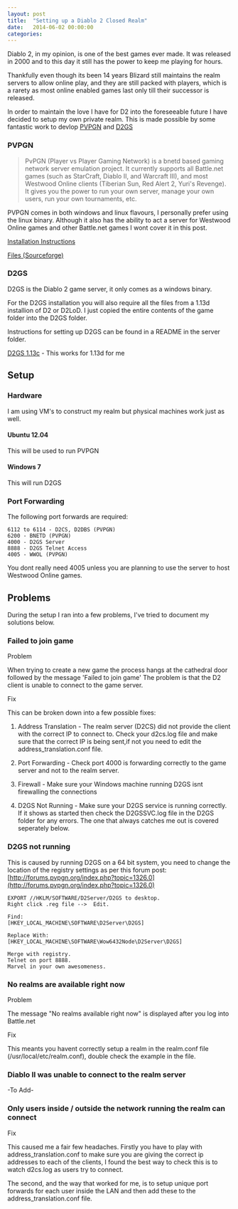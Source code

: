 ```yaml
---
layout: post
title:  "Setting up a Diablo 2 Closed Realm"
date:   2014-06-02 00:00:00
categories: 
---
```


Diablo 2, in my opinion, is one of the best games ever made. It was released in 2000 and to this day it still has the power to keep me playing for hours.

Thankfully even though its been 14 years Blizard still maintains the realm servers to allow online play, and they are still packed with players, which is a rarety as most online enabled games last only till their successor is released.

In order to maintain the love I have for D2 into the foreseeable future I have decided to setup my own private realm. This is made possible by some fantastic work to devlop [PVPGN](http://pvpgn.berlios.de/) and [D2GS](http://www.pvpgn.pl/d2gs/)

### PVPGN

>PvPGN (Player vs Player Gaming Network) is a bnetd based gaming network server emulation project. It currently supports all Battle.net games (such as StarCraft, Diablo II, and Warcraft III), and most Westwood Online clients (Tiberian Sun, Red Alert 2, Yuri's Revenge). It gives you the power to run your own server, manage your own users, run your own tournaments, etc.

PVPGN comes in both windows and linux flavours, I personally prefer using the linux binary. Although it also has the ability to act a server for Westwood Online games and other Battle.net games I wont cover it in this post.

[Installation Instructions](http://developer.berlios.de/docman/display_doc.php?docid=549&group_id=2291)

[Files (Sourceforge)](http://sourceforge.net/projects/pvpgn.berlios/files/?source=directory)

### D2GS
D2GS is the Diablo 2 game server, it only comes as a windows binary.

For the D2GS installation you will also require all the files from a 1.13d installion of D2 or D2LoD. I just copied the entire contents of the game folder into the D2GS folder.

Instructions for setting up D2GS can be found in a README in the server folder.

[D2GS 1.13c](http://www.pvpgn.pl/d2gs/version_113c/build_3) - This works for 1.13d for me

## Setup 

### Hardware

I am using VM's to construct my realm but physical machines work just as well.

#### Ubuntu 12.04
This will be used to run PVPGN

#### Windows 7
This will run D2GS

### Port Forwarding

The following port forwards are required:

```
6112 to 6114 - D2CS, D2DBS (PVPGN)
6200 - BNETD (PVPGN)
4000 - D2GS Server
8888 - D2GS Telnet Access
4005 - WWOL (PVPGN)
```

You dont really need 4005 unless you are planning to use the server to host Westwood Online games.

## Problems

During the setup I ran into a few problems, I've tried to document my solutions below.

### Failed to join game
Problem

When trying to create a new game the process hangs at the cathedral door followed by the message 'Failed to join game'
The problem is that the D2 client is unable to connect to the game server. 

Fix

This can be broken down into a few possible fixes:

1. Address Translation - The realm server (D2CS) did not provide the client with the correct IP to connect to. Check your d2cs.log file and make sure that the correct IP is being sent,if not you need to edit the address_translation.conf file.

2. Port Forwarding - Check port 4000 is forwarding correctly to the game server and not to the realm server.

3. Firewall - Make sure your Windows machine running D2GS isnt firewalling the connections

4. D2GS Not Running - Make sure your D2GS service is running correctly. If it shows as started then check the D2GSSVC.log file in the D2GS folder for any errors. The one that always catches me out is covered seperately below.

### D2GS not running
This is caused by running D2GS on a 64 bit system, you need to change the location of the registry settings as per this forum post: [http://forums.pvpgn.org/index.php?topic=1326.0](http://forums.pvpgn.org/index.php?topic=1326.0)

```
EXPORT //HKLM/SOFTWARE/D2Server/D2GS to desktop. 
Right click .reg file -->  Edit.

Find:
[HKEY_LOCAL_MACHINE\SOFTWARE\D2Server\D2GS]

Replace With:
[HKEY_LOCAL_MACHINE\SOFTWARE\Wow6432Node\D2Server\D2GS]

Merge with registry.
Telnet on port 8888.
Marvel in your own awesomeness.
```


### No realms are available right now
Problem

The message "No realms available right now" is displayed after you log into Battle.net

Fix

This meants you havent correctly setup a realm in the realm.conf file (/usr/local/etc/realm.conf), double check the example in the file.

### Diablo II was unable to connect to the realm server
-To Add-

### Only users inside / outside the network running the realm can connect
Fix

This caused me a fair few headaches. Firstly you have to play with address_translation.conf to make sure you are giving the correct ip addresses to each of the clients, I found the best way to check this is to watch d2cs.log as users try to connect.

The second, and the way that worked for me, is to setup unique port forwards for each user inside the LAN and then add these to the address_translation.conf file.
